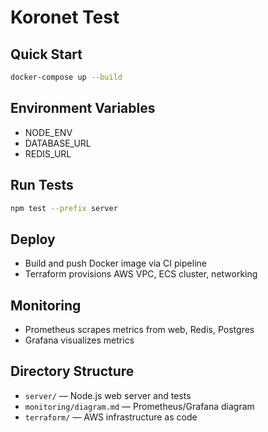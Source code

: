 # Koronet Test

## Quick Start

```sh
docker-compose up --build
```

## Environment Variables
- NODE_ENV
- DATABASE_URL
- REDIS_URL

## Run Tests
```sh
npm test --prefix server
```

## Deploy
- Build and push Docker image via CI pipeline
- Terraform provisions AWS VPC, ECS cluster, networking

## Monitoring
- Prometheus scrapes metrics from web, Redis, Postgres
- Grafana visualizes metrics

## Directory Structure
- `server/` — Node.js web server and tests
- `monitoring/diagram.md` — Prometheus/Grafana diagram
- `terraform/` — AWS infrastructure as code
